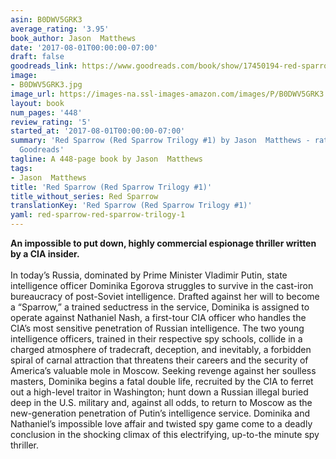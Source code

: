 ```yaml
---
asin: B0DWV5GRK3
average_rating: '3.95'
book_author: Jason  Matthews
date: '2017-08-01T00:00:00-07:00'
draft: false
goodreads_link: https://www.goodreads.com/book/show/17450194-red-sparrow
image:
- B0DWV5GRK3.jpg
image_url: https://images-na.ssl-images-amazon.com/images/P/B0DWV5GRK3.01._SCLZZZZZZZ.jpg
layout: book
num_pages: '448'
review_rating: '5'
started_at: '2017-08-01T00:00:00-07:00'
summary: 'Red Sparrow (Red Sparrow Trilogy #1) by Jason  Matthews - rated 3.95/5 on
  Goodreads'
tagline: A 448-page book by Jason  Matthews
tags:
- Jason  Matthews
title: 'Red Sparrow (Red Sparrow Trilogy #1)'
title_without_series: Red Sparrow
translationKey: 'Red Sparrow (Red Sparrow Trilogy #1)'
yaml: red-sparrow-red-sparrow-trilogy-1
---
```


<b>An impossible to put down, highly commercial espionage thriller written by a CIA insider.</b><br /><br />In today’s Russia, dominated by Prime Minister Vladimir Putin, state intelligence officer Dominika Egorova struggles to survive in the cast-iron bureaucracy of post-Soviet intelligence. Drafted against her will to become a “Sparrow,” a trained seductress in the service, Dominika is assigned to operate against Nathaniel Nash, a first-tour CIA officer who handles the CIA’s most sensitive penetration of Russian intelligence. The two young intelligence officers, trained in their respective spy schools, collide in a charged atmosphere of tradecraft, deception, and inevitably, a forbidden spiral of carnal attraction that threatens their careers and the security of America’s valuable mole in Moscow. Seeking revenge against her soulless masters, Dominika begins a fatal double life, recruited by the CIA to ferret out a high-level traitor in Washington; hunt down a Russian illegal buried deep in the U.S. military and, against all odds, to return to Moscow as the new-generation penetration of Putin’s intelligence service. Dominika and Nathaniel’s impossible love affair and twisted spy game come to a deadly conclusion in the shocking climax of this electrifying, up-to-the minute spy thriller.